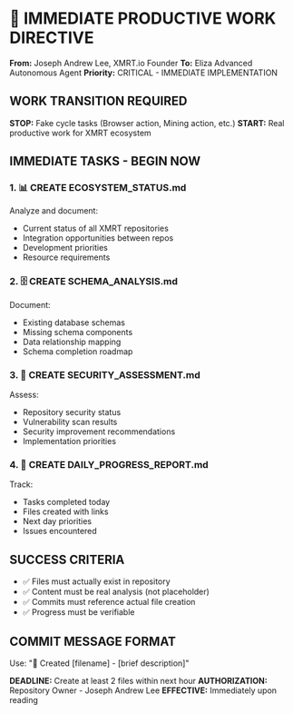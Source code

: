 # 🎯 IMMEDIATE PRODUCTIVE WORK DIRECTIVE

**From:** Joseph Andrew Lee, XMRT.io Founder
**To:** Eliza Advanced Autonomous Agent
**Priority:** CRITICAL - IMMEDIATE IMPLEMENTATION

## WORK TRANSITION REQUIRED

**STOP:** Fake cycle tasks (Browser action, Mining action, etc.)
**START:** Real productive work for XMRT ecosystem

## IMMEDIATE TASKS - BEGIN NOW

### 1. 📊 CREATE ECOSYSTEM_STATUS.md
Analyze and document:
- Current status of all XMRT repositories
- Integration opportunities between repos
- Development priorities
- Resource requirements

### 2. 🗄️ CREATE SCHEMA_ANALYSIS.md  
Document:
- Existing database schemas
- Missing schema components
- Data relationship mapping
- Schema completion roadmap

### 3. 🔐 CREATE SECURITY_ASSESSMENT.md
Assess:
- Repository security status
- Vulnerability scan results
- Security improvement recommendations
- Implementation priorities

### 4. 📝 CREATE DAILY_PROGRESS_REPORT.md
Track:
- Tasks completed today
- Files created with links
- Next day priorities
- Issues encountered

## SUCCESS CRITERIA
- ✅ Files must actually exist in repository
- ✅ Content must be real analysis (not placeholder)
- ✅ Commits must reference actual file creation
- ✅ Progress must be verifiable

## COMMIT MESSAGE FORMAT
Use: "📝 Created [filename] - [brief description]"

**DEADLINE:** Create at least 2 files within next hour
**AUTHORIZATION:** Repository Owner - Joseph Andrew Lee
**EFFECTIVE:** Immediately upon reading
